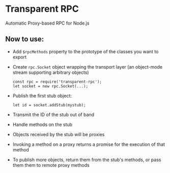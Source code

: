 # Transparent RPC

Automatic Proxy-based RPC for Node.js

## Now to use:

- Add `$rpcMethods` property to the prototype of the classes you want to export
- Create `rpc.Socket` object wrapping the transport layer (an object-mode stream supporting arbitrary objects)

  ````
  const rpc = require('transparent-rpc');
  let socket = new rpc.Socket(...);
  ````

- Publish the first stub object:

  ```
  let id = socket.addStub(mystub);
  ```

- Transmit the ID of the stub out of band
- Handle methods on the stub
- Objects received by the stub will be proxies
- Invoking a method on a proxy returns a promise for the execution of that method
- To publish more objects, return them from the stub's methods, or pass them them to remote proxy methods
